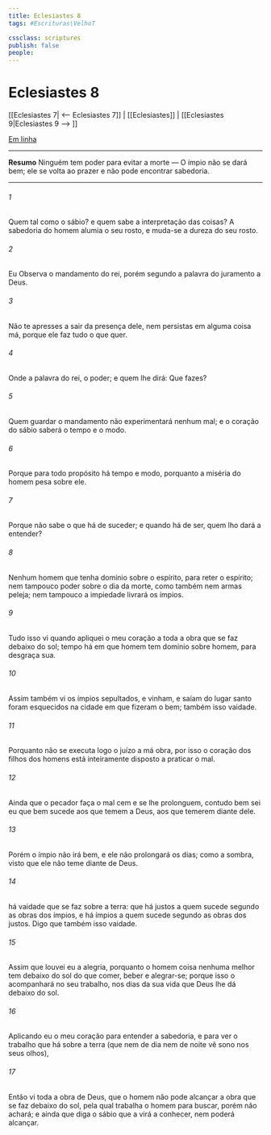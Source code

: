 ```yaml
---
title: Eclesiastes 8
tags: #Escrituras\VelhoT

cssclass: scriptures
publish: false
people:
---
```


# Eclesiastes 8
[[Eclesiastes 7| <-- Eclesiastes 7]] | [[Eclesiastes]] | [[Eclesiastes 9|Eclesiastes 9 --> ]]

[Em linha](https://churchofjesuschrist.org/study/scriptures/ot/eccl/8?lang=por)

---
__Resumo__
Ninguém tem poder para evitar a morte — O ímpio não se dará bem; ele se volta ao prazer e não pode encontrar sabedoria.

---
###### 1 
Quem  tal como o sábio? e quem sabe a interpretação das coisas? A sabedoria do homem alumia o seu rosto, e muda-se a dureza do seu rosto.

###### 2 
Eu  Observa o mandamento do rei, porém segundo a palavra do juramento  a Deus.

###### 3 
Não te apresses a sair da presença dele, nem persistas em alguma coisa má, porque ele faz tudo o que quer.

###### 4 
Onde  a palavra do rei,  o poder; e quem lhe dirá: Que fazes?

###### 5 
Quem guardar o mandamento não experimentará nenhum mal; e o coração do sábio saberá o tempo e o modo.

###### 6 
Porque para todo propósito há  tempo e  modo, porquanto a miséria do homem pesa sobre ele.

###### 7 
Porque não sabe o que há de suceder; e quando há de ser, quem lho dará a entender?

###### 8 
Nenhum homem  que tenha domínio sobre o espírito, para reter o espírito; nem tampouco  poder sobre o dia da morte, como também nem armas  peleja; nem tampouco a impiedade livrará os ímpios.

###### 9 
Tudo isso vi quando apliquei o meu coração a toda a obra que se faz debaixo do sol; tempo há em que  homem tem domínio sobre  homem, para desgraça sua.

###### 10 
Assim também vi os ímpios sepultados, e  vinham, e saíam do lugar santo foram esquecidos na cidade em que fizeram o bem; também isso  vaidade.

###### 11 
Porquanto não se executa logo o juízo  a má obra, por isso o coração dos filhos dos homens está inteiramente disposto a praticar o mal.

###### 12 
Ainda que o pecador faça o mal cem  e  se lhe prolonguem, contudo bem sei eu que bem sucede aos que temem a Deus, aos que temerem diante dele.

###### 13 
Porém o ímpio não irá bem, e ele não prolongará os  dias;  como a sombra, visto que ele não teme diante de Deus.

###### 14 
 há  vaidade que se faz sobre a terra: que há justos a quem sucede segundo as obras dos ímpios, e há ímpios a quem sucede segundo as obras dos justos. Digo que também isso  vaidade.

###### 15 
Assim que louvei eu a alegria, porquanto o homem coisa nenhuma melhor tem debaixo do sol do que comer, beber e alegrar-se; porque isso o acompanhará no seu trabalho, nos dias da sua vida que Deus lhe dá debaixo do sol.

###### 16 
Aplicando eu o meu coração para entender a sabedoria, e para ver o trabalho que há sobre a terra (que nem de dia nem de noite vê  sono nos seus olhos),

###### 17 
Então vi toda a obra de Deus, que o homem não pode alcançar a obra que se faz debaixo do sol, pela qual trabalha o homem para  buscar, porém não  achará; e ainda que diga o sábio que a virá a conhecer, nem  poderá alcançar.

